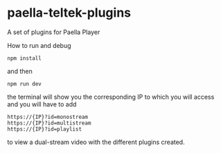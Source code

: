# paella-teltek-plugins

A set of plugins for Paella Player


How to run and debug

```
npm install
```
and then

```
npm run dev
```

the terminal will show you the corresponding IP to which you will access and you will have to add 
```
https://{IP}?id=monostream
https://{IP}?id=multistream
https://{IP}?id=playlist
```

to view a dual-stream video with the different plugins created.
